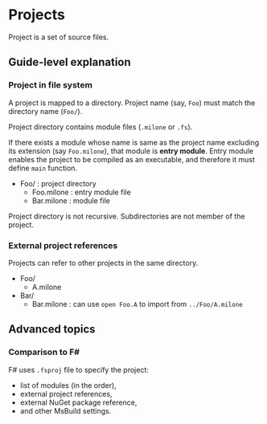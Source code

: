 # Projects

Project is a set of source files.

## Guide-level explanation

### Project in file system

A project is mapped to a directory.
Project name (say, `Foo`) must match the directory name (`Foo/`).

Project directory contains module files (`.milone` or `.fs`).

If there exists a module whose name is same as the project name excluding its extension (say `Foo.milone`),
that module is **entry module**.
Entry module enables the project to be compiled as an executable, and therefore it must define `main` function.

- Foo/ : project directory
    - Foo.milone : entry module file
    - Bar.milone : module file

Project directory is not recursive. Subdirectories are not member of the project.

### External project references

Projects can refer to other projects in the same directory.

- Foo/
    - A.milone
- Bar/
    - Bar.milone : can use `open Foo.A` to import from `../Foo/A.milone`

## Advanced topics

### Comparison to F#

F# uses `.fsproj` file to specify the project:

- list of modules (in the order),
- external project references,
- external NuGet package reference,
- and other MsBuild settings.
